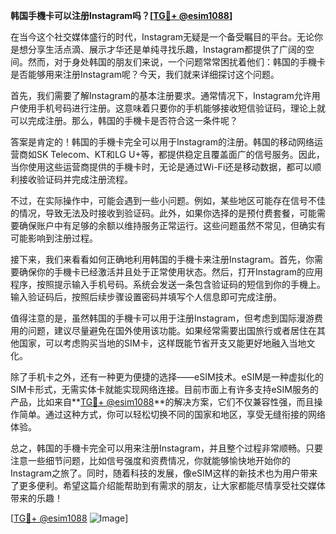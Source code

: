 **韩国手機卡可以注册Instagram吗？[[TG💪+ @esim1088](https://t.me/s/esim1088)]**

在当今这个社交媒体盛行的时代，Instagram无疑是一个备受瞩目的平台。无论你是想分享生活点滴、展示才华还是单纯寻找乐趣，Instagram都提供了广阔的空间。然而，对于身处韩国的朋友们来说，一个问题常常困扰着他们：韩国的手機卡是否能够用来注册Instagram呢？今天，我们就来详细探讨这个问题。

首先，我们需要了解Instagram的基本注册要求。通常情况下，Instagram允许用户使用手机号码进行注册。这意味着只要你的手机能够接收短信验证码，理论上就可以完成注册。那么，韩国的手機卡是否符合这一条件呢？

答案是肯定的！韩国的手機卡完全可以用于Instagram的注册。韩国的移动网络运营商如SK Telecom、KT和LG U+等，都提供稳定且覆盖面广的信号服务。因此，当你使用这些运营商提供的手機卡时，无论是通过Wi-Fi还是移动数据，都可以顺利接收验证码并完成注册流程。

不过，在实际操作中，可能会遇到一些小问题。例如，某些地区可能存在信号不佳的情况，导致无法及时接收到验证码。此外，如果你选择的是预付费套餐，可能需要确保账户中有足够的余额以维持服务正常运行。这些问题虽然不常见，但确实有可能影响到注册过程。

接下来，我们来看看如何正确地利用韩国的手機卡来注册Instagram。首先，你需要确保你的手機卡已经激活并且处于正常使用状态。然后，打开Instagram的应用程序，按照提示输入手机号码。系统会发送一条包含验证码的短信到你的手機上。输入验证码后，按照后续步骤设置密码并填写个人信息即可完成注册。

值得注意的是，虽然韩国的手機卡可以用于注册Instagram，但考虑到国际漫游费用的问题，建议尽量避免在国外使用该功能。如果经常需要出国旅行或者居住在其他国家，可以考虑购买当地的SIM卡，这样既能节省开支又能更好地融入当地文化。

除了手机卡之外，还有一种更为便捷的选择——eSIM技术。eSIM是一种虚拟化的SIM卡形式，无需实体卡就能实现网络连接。目前市面上有许多支持eSIM服务的产品，比如来自**[TG💪+ @esim1088](https://t.me/s/esim1088)**的解决方案，它们不仅兼容性强，而且操作简单。通过这种方式，你可以轻松切换不同的国家和地区，享受无缝衔接的网络体验。

总之，韩国的手機卡完全可以用来注册Instagram，并且整个过程非常顺畅。只要注意一些细节问题，比如信号强度和资费情况，你就能够愉快地开始你的Instagram之旅了。同时，随着科技的发展，像eSIM这样的新技术也为用户带来了更多便利。希望这篇介绍能帮助到有需求的朋友，让大家都能尽情享受社交媒体带来的乐趣！

[[TG💪+ @esim1088](https://t.me/s/esim1088) ![Image](https://i.postimg.cc/4NQfJmqS/Snipaste-2025-05-13-00-14-12.png)]